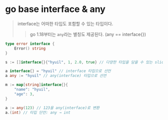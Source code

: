 # go base interface & any

> interface는 어떠한 타입도 포함할 수 있는 타입이다.
>
> > go 1.18부터는 `any`라는 별칭도 제공된다. (any == interface{})

```go
type error interface {
    Error() string
}

s := []interface{}{"hyuil", 1, 2.0, true} // 다양한 타입을 담을 수 있는 slice

a interface{} = "hyuil" // interface 타입으로 선언
a any := "hyuil" // any(interface) 타입으로 선언

m := map[string]interface{}{
    "name": "hyuil",
    "age": 3,
}

a := any(123) // 123을 any(interface)로 변환
a.(int) // 타입 단언: any → int
```
